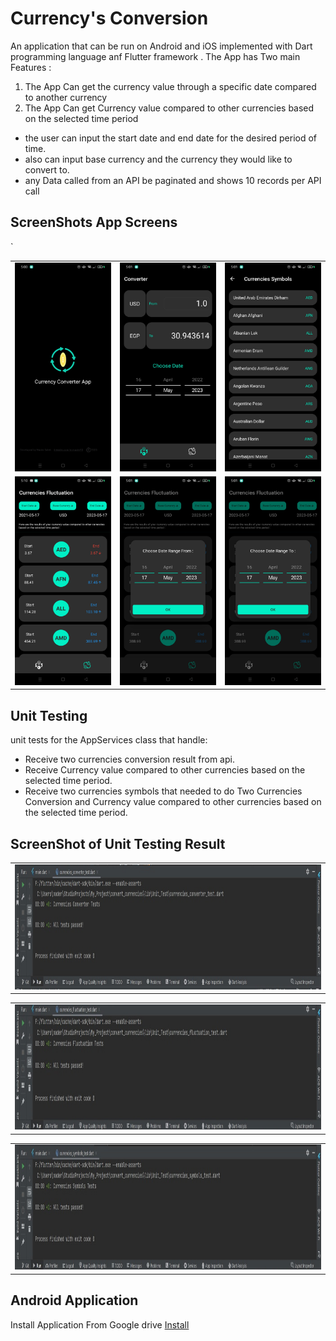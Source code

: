 # Currency's Conversion

An application that can be run on Android and iOS implemented with Dart programming language anf Flutter framework .
The App has Two main Features : 

1. The App Can get the currency value through a specific date compared to another currency 
2. The App Can get Currency value compared to other currencies based on the selected time period

- the user can input the start date and end date for the desired period of time.
- also can input base currency and the currency they would like to convert to.
- any Data called from an API be paginated and shows 10 records per API call



## ScreenShots App Screens

<table>
    <tr>`
        <td><img src="assets/screenshots/screenshot1.jpg" width="300" /></td>
        <td><img src="assets/screenshots/screenshot2.jpg" width="300" /></td>
        <td><img src="assets/screenshots/screenshot3.jpg" width="300" /></td>
    </tr>
    <tr>
        <td><img src="assets/screenshots/screenshot4.jpg" width="300" /></td>
        <td><img src="assets/screenshots/screenshot5.jpg" width="300" /></td>
        <td><img src="assets/screenshots/screenshot6.jpg" width="300" /></td>
    </tr>
</table>



## Unit Testing

unit tests for the AppServices class that handle: 

- Receive two currencies conversion result from api.
- Receive Currency value compared to other currencies based on the selected time period.
- Receive two currencies symbols that needed to do Two Currencies Conversion and Currency value compared to other currencies based on the selected time period.


## ScreenShot of Unit Testing Result

<table>
    <tr>
        <td><img src="assets/screenshots/currency_conversions_test_image.jpeg" height="200"/></td>
    </tr>
</table>
<table>
    <tr>
        <td><img src="assets/screenshots/currencies_fluctuation_test_image.jpeg" height="200"/></td>
    </tr>
</table>
<table>
    <tr>
        <td><img src="assets/screenshots/currencies_symbols_test_image.jpeg" height="200"/></td>
    </tr>
</table>


## Android Application

Install Application From Google drive [Install](https://drive.google.com/file/d/1luArLyXmLXE0PDHXcvm16rFWJOcpYdhj/view?usp=sharing)



